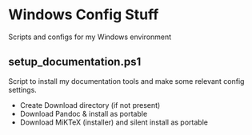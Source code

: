# Windows Config Stuff

Scripts and configs for my Windows environment

## setup_documentation.ps1

Script to install my documentation tools and make some relevant config
settings.

- Create Download directory (if not present)
- Download Pandoc & install as portable
- Download MiKTeX (installer) and silent install as portable
